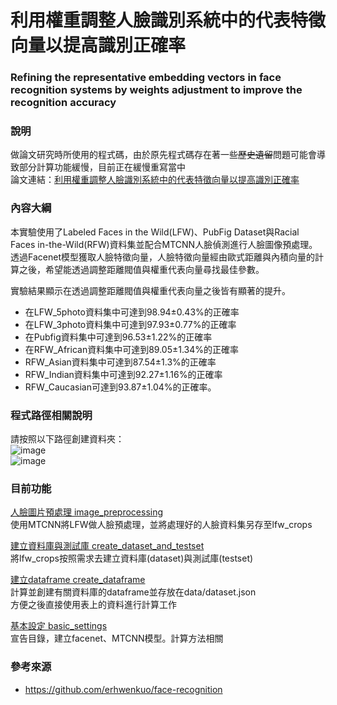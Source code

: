 # 利用權重調整人臉識別系統中的代表特徵向量以提高識別正確率 
### Refining the representative embedding vectors in face recognition systems by weights adjustment to improve the recognition accuracy

### 說明
做論文研究時所使用的程式碼，由於原先程式碼存在著一些~~歷史遺留~~問題可能會導致部分計算功能緩慢，目前正在緩慢重寫當中  
論文連結：[利用權重調整人臉識別系統中的代表特徵向量以提高識別正確率](https://hdl.handle.net/11296/k6bvdn)

### 內容大綱
本實驗使用了Labeled Faces in the Wild(LFW)、PubFig Dataset與Racial Faces in-the-Wild(RFW)資料集並配合MTCNN人臉偵測進行人臉圖像預處理。  
透過Facenet模型獲取人臉特徵向量，人臉特徵向量經由歐式距離與內積向量的計算之後，希望能透過調整距離閥值與權重代表向量尋找最佳參數。  

實驗結果顯示在透過調整距離閥值與權重代表向量之後皆有顯著的提升。  
* 在LFW_5photo資料集中可達到98.94±0.43%的正確率
* 在LFW_3photo資料集中可達到97.93±0.77%的正確率  
* 在Pubfig資料集中可達到96.53±1.22%的正確率
* 在RFW_African資料集中可達到89.05±1.34%的正確率
* RFW_Asian資料集中可達到87.54±1.3%的正確率
* RFW_Indian資料集中可達到92.27±1.16%的正確率
* RFW_Caucasian可達到93.87±1.04%的正確率。

### 程式路徑相關說明
請按照以下路徑創建資料夾：  
![image](https://imgur.com/9wWcTbY.jpg)    
![image](https://imgur.com/QYMmJzg.jpg)  


### 目前功能
[人臉圖片預處理 image_preprocessing](https://github.com/kerycheng/face-recognition-with-embedding-vector-mean/blob/main/image_preprocessing.py)  
使用MTCNN將LFW做人臉預處理，並將處理好的人臉資料集另存至lfw_crops  

[建立資料庫與測試庫 create_dataset_and_testset](https://github.com/kerycheng/face-recognition-with-embedding-vector-mean/blob/main/create_dataset_and_testset.py)  
將lfw_crops按照需求去建立資料庫(dataset)與測試庫(testset)  

[建立dataframe create_dataframe](https://github.com/kerycheng/face-recognition-with-embedding-vector-mean/blob/main/create_dataframe.py)  
計算並創建有關資料庫的dataframe並存放在data/dataset.json  
方便之後直接使用表上的資料進行計算工作  

[基本設定 basic_settings](https://github.com/kerycheng/face-recognition-with-embedding-vector-mean/blob/main/basic_settings.py)  
宣告目錄，建立facenet、MTCNN模型。計算方法相關  


### 參考來源
 * https://github.com/erhwenkuo/face-recognition
